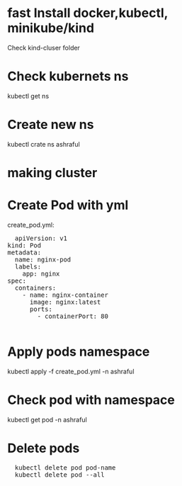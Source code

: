 # fast Install docker,kubectl, minikube/kind  
Check kind-cluser folder 
# Check kubernets ns 
kubectl get ns
# Create new ns 
kubectl crate ns ashraful
# making cluster 

# Create Pod with yml 
create_pod.yml:
<pre>
  apiVersion: v1
kind: Pod
metadata:
  name: nginx-pod  
  labels:
    app: nginx      
spec:
  containers:
    - name: nginx-container
      image: nginx:latest
      ports:
        - containerPort: 80

</pre>

# Apply pods namespace 
kubectl apply -f create_pod.yml -n ashraful

# Check pod with namespace 
kubectl get pod -n ashraful
# Delete pods 
<pre>
  kubectl delete pod pod-name
  kubectl delete pod --all
</pre>
